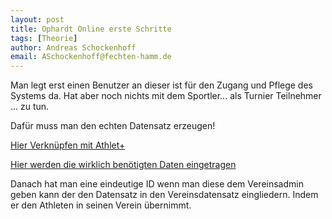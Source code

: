 ```yaml
---
layout: post
title: Ophardt Online erste Schritte
tags: [Theorie]
author: Andreas Schockenhoff
email: ASchockenhoff@fechten-hamm.de
---
```


Man legt erst einen Benutzer an dieser ist für den Zugang und Pflege des Systems da. Hat aber noch nichts mit dem Sportler... als Turnier Teilnehmer ... zu tun.

Dafür muss man den echten Datensatz erzeugen!

[Hier Verknüpfen mit Athlet+](https://docs.ophardt.online/index.php/Online:Benutzer/MeinenBenutzerBearbeiten)

[Hier werden die wirklich benötigten Daten eingetragen](https://docs.ophardt.online/index.php/Online:Athlet/Meine_Daten)

Danach hat man eine eindeutige ID wenn man diese dem Vereinsadmin geben kann der den Datensatz in den Vereinsdatensatz eingliedern. Indem er den Athleten in seinen Verein übernimmt.